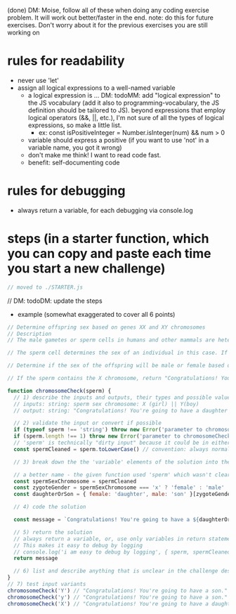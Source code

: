 (done)
DM: Moise, follow all of these when doing any coding exercise problem. It will work out better/faster in the end.
note: do this for future exercises. Don't worry about it for the previous exercises you are still working on

# rules for readability

- never use 'let'
- assign all logical expressions to a well-named variable
  - a logical expression is ... DM: todoMM: add "logical expression" to the JS vocabulary (add it also to programming-vocabulary, the JS definition should be tailored to JS). beyond expressions that employ logical operators (&&, ||, etc.), I'm not sure of all the types of logical expressions, so make a little list.
    - ex: const isPositiveInteger = Number.isInteger(num) && num > 0
  - variable should express a positive (if you want to use 'not' in a variable name, you got it wrong)
  - don't make me think! I want to read code fast.
  - benefit: self-documenting code

# rules for debugging

- always return a variable, for each debugging via console.log

# steps (in a **starter function**, which you can copy and paste each time you start a new challenge)

```js
// moved to ./STARTER.js
```

// DM: todoDM: update the steps

- example (somewhat exaggerated to cover all 6 points)

```js
// Determine offspring sex based on genes XX and XY chromosomes
// Description
// The male gametes or sperm cells in humans and other mammals are heterogametic and contain one of two types of sex chromosomes. They are either X or Y. The female gametes or eggs however, contain only the X sex chromosome and are homogametic.

// The sperm cell determines the sex of an individual in this case. If a sperm cell containing an X chromosome fertilizes an egg, the resulting zygote will be XX or female. If the sperm cell contains a Y chromosome, then the resulting zygote will be XY or male.

// Determine if the sex of the offspring will be male or female based on the X or Y chromosome present in the male's sperm.

// If the sperm contains the X chromosome, return "Congratulations! You're going to have a daughter."; If the sperm contains the Y chromosome, return "Congratulations! You're going to have a son.";

function chromosomeCheck(sperm) {
  // 1) describe the inputs and outputs, their types and possible values
  // inputs: string: sperm sex chromosome: X (girl) || Y(boy)
  // output: string: "Congratulations! You're going to have a daughter|son."

  // 2) validate the input or convert if possible
  if (typeof sperm !== 'string') throw new Error('parameter to chromosomeCheck() must be a string')
  if (sperm.length !== 1) throw new Error('parameter to chromosomeCheck() must be one character')
  // 'sperm' is technically "dirty input" because it could be in either case
  const spermCleaned = sperm.toLowerCase() // convention: always normalize TO lowercase, not uppercase

  // 3) break down the the 'variable' elements of the solution into the most granular (smallest) parts; assign each to a well-named, descriptive variable (rename input if needed)

  // a better name - the given function used 'sperm' which wasn't clear
  const spermSexChromosome = spermCleaned
  const zygoteGender = spermSexChromosome === 'x' ? 'female' : 'male'
  const daughterOrSon = { female: 'daughter', male: 'son' }[zygoteGender]

  // 4) code the solution

  const message = `Congratulations! You're going to have a ${daughterOrSon}.`

  // 5) return the solution
  // always return a variable, or, use only variables in return statements (all logical expressions must be assigned to a variable)
  // This makes it easy to debug by logging
  // console.log('i am easy to debug by logging', { sperm, spermCleaned, spermSexChromosome, zygoteGender, daughterOrSon, message })
  return message

  // 6) list and describe anything that is unclear in the challenge description
}
// 7) test input variants
chromosomeCheck('Y') // "Congratulations! You're going to have a son."
chromosomeCheck('y') // "Congratulations! You're going to have a son."
chromosomeCheck('X') // "Congratulations! You're going to have a daughter."
```
